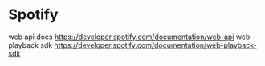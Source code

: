 # Spotify

web api docs https://developer.spotify.com/documentation/web-api
web playback sdk https://developer.spotify.com/documentation/web-playback-sdk
